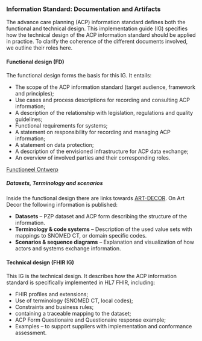 ### Information Standard: Documentation and Artifacts

The advance care planning (ACP) information standard defines both the functional and technical design. This implementation guide (IG) specifies how the technical design of the ACP information standard should be applied in practice. To clarify the coherence of the different documents involved, we outline their roles here.


#### Functional design (FD)
The functional design forms the basis for this IG. It entails: 
- The scope of the ACP information standard (target audience, framework and principles);
- Use cases and process descriptions for recording and consulting ACP information;
- A description of the relationship with legislation, regulations and quality guidelines;
- Functional requirements for systems;
- A statement on responsibility for recording and managing ACP information;
- A statement on data protection;
- A description of the envisioned infrastructure for ACP data exchange;
- An overview of involved parties and their corresponding roles.

[Functioneel Ontwerp](link-naar-document.pdf)  

##### Datasets, Terminology and scenarios 
Inside the functional design there are links towards [ART-DECOR](https://decor.nictiz.nl/ad/#/pall-izppz-/project/overview).
On Art Decor the following information is published: 
-  **Datasets** – PZP dataset and ACP form describing the structure of the information.  
-  **Terminology & code systems** – Description of the used value sets with mappings to SNOMED CT, or domain specific codes.  
-  **Scenarios & sequence diagrams** – Explanation and visualization of how actors and systems exchange information.



#### Technical design (FHIR IG)
This IG is the technical design. 
It describes how the ACP information standard is specifically implemented in HL7 FHIR, including:
- FHIR profiles and extensions;
- Use of terminology (SNOMED CT, local codes);
- Constraints and business rules;
- containing a traceable mapping to the dataset;
- ACP Form Questionaire and Questionaire response example; 
- Examples – to support suppliers with implementation and conformance assessment.
  






